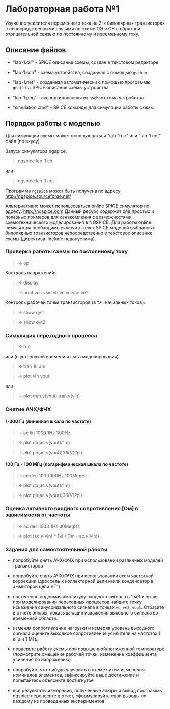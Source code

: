 # Лабораторная работа №1
Изучение усилителя переменного тока на 2-х биполярных транзисторах с
непосредственными связями по схеме ОЭ и ОК с обратной отрицательной
связью по постоянному и переменному току.

## Описание файлов

* "lab-1.cir" - SPICE описание схемы, cоздан в текстовом редакторе

* "lab-1.sch" - схема устройства, созданная с помощью `gschem`

* "lab-1.net" - созданная автоматически с помощью программы `gnetlist`
SPICE описание схемы устройства

* "lab-1.png" - экспортированная из `gschem` схема устройства

* "simulation.cmd" - SPICE команды для симуляции работы схемы

## Порядок работы с моделью
Для симуляции схемы может использоваться "lab-1.cir" или "lab-1.net" файл
(по вкусу).

Запуск симулятора ngspice:

> ngspice lab-1.cir

или

> ngspice lab-1.net

Программа `ngspice` может быть получена по адресу:
http://ngspice.sourceforge.net/

Альтернативно может использоваться online SPICE симулятор
по адресу: http://ngspice.com Данный ресурс содержит ряд простых
и полезных примеров для ознакомления с возможностями схемотехнического
моделирования в NGSPICE. Для работы online симулятора необходимо включить
текст SPICE моделей выбранных биполярных транзисторов непосредственно в
текстовое описание схемы (директива .include недопустима).

### Проверка работы схемы по постоянному току

> -> op

Контроль напряжений:

> -> display

> -> print vcc vsin vb vc ve vce ve2

Контроль рабочей точки транзисторов (в т.ч. начальных токов):

> -> show qvt1

> -> show qvt2

### Симуляция переходного процесса

> -> run

или (с установкой времени и шага моделирования)

> -> tran 1u 3m

> -> plot vin vout

или

> -> plot tran.v(vout) tran.v(vin)

### Снятие АЧХ/ФЧХ

#### 1-300 Гц (линейная шкала по частоте)

> -> ac lin 1000 1Hz 300Hz

> -> plot db(ac.v(vout)/1m)

> -> plot ph(ac.v(vout))*360/(2*pi)

#### 100 Гц - 100 МГц (логарифмическая шкала по частоте)

> -> ac dec 1000 100Hz 100MegHz

> -> plot db(ac.v(vout)/1m)

> -> plot ph(ac.v(vout))*360/(2*pi)

### Оценка активного входного сопротивления [Ом] в зависимости от частоты

> -> ac dec 1000 1Hz 30MegHz

> -> plot (ac.v(vin) * 1k) / (1m - ac.v(vin))

### Задания для самостоятельной работы

* попробуйте снять АЧХ/ФЧХ при использовании различных моделей транзисторов

* попробуйте снять АЧХ/ФЧХ при использовании схем частотной коррекции
(дроссель к коллекторной цепи и/или конденсатор в эммиторой цепи VT1)

* постепенно поднимая амплитуду входного сигнала c 1 мВ и выше при
моделировании переходных процессов найдите точку искажения
синусоидального сигнала в точках `vc`, `ve2`, `vout`.
Отразите в отчете эпюры, показывающие искажения выходного сигнала во временной
области.

* изменяя сопротивление нагрузки и измеряя уровень выходного сигнала
оцените выходное сопротивление усилителя на частотах 1 кГц и 1 МГц

* проверьте работу схемы при повышенной/пониженной температуре
(посмотрите смещение рабочей точки, изменение коэффициента усиления по
напряжению)

* попробуйте что-нибудь улучшить в схеме путем изменения номиналов элементов,
зафиксируйте ваше достижение и попытайтесь объясните достигнутое 

* все результаты измерений, полученные эпюры и вывод программы ngspice
перенесите в отчет, сформулируйте свои выводы по каждому из проведенных
экспериментов


